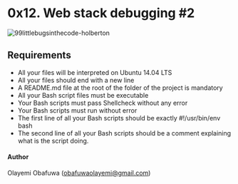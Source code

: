 #	0x12. Web stack debugging #2

![99littlebugsinthecode-holberton](https://user-images.githubusercontent.com/111001224/232890887-bea77813-c3ce-4685-995a-8bee577baf8a.jpg)

##	Requirements
- All your files will be interpreted on Ubuntu 14.04 LTS
- All your files should end with a new line
- A README.md file at the root of the folder of the project is mandatory
- All your Bash script files must be executable
- Your Bash scripts must pass Shellcheck without any error
- Your Bash scripts must run without error
- The first line of all your Bash scripts should be exactly #!/usr/bin/env bash
- The second line of all your Bash scripts should be a comment explaining what is the script doing.

####	Author
Olayemi Obafuwa (obafuwaolayemi@gmail.com)
